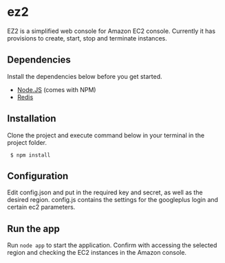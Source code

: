 ez2
===

EZ2 is a simplified web console for Amazon EC2 console. Currently it has provisions to create, start, stop and terminate instances.

## Dependencies

Install the dependencies below before you get started.

- [Node.JS](nodejs.org) (comes with NPM)
- [Redis](http://redis.io/)


## Installation

Clone the project and execute command below in your terminal in the project folder.

```
 $ npm install
```

## Configuration

Edit config.json and put in the required key and secret, as well as the desired region. config.js contains the settings for the googleplus login and certain ec2 parameters.

## Run the app

Run `node app` to start the application. Confirm with accessing the selected region and checking the EC2 instances in the Amazon console.